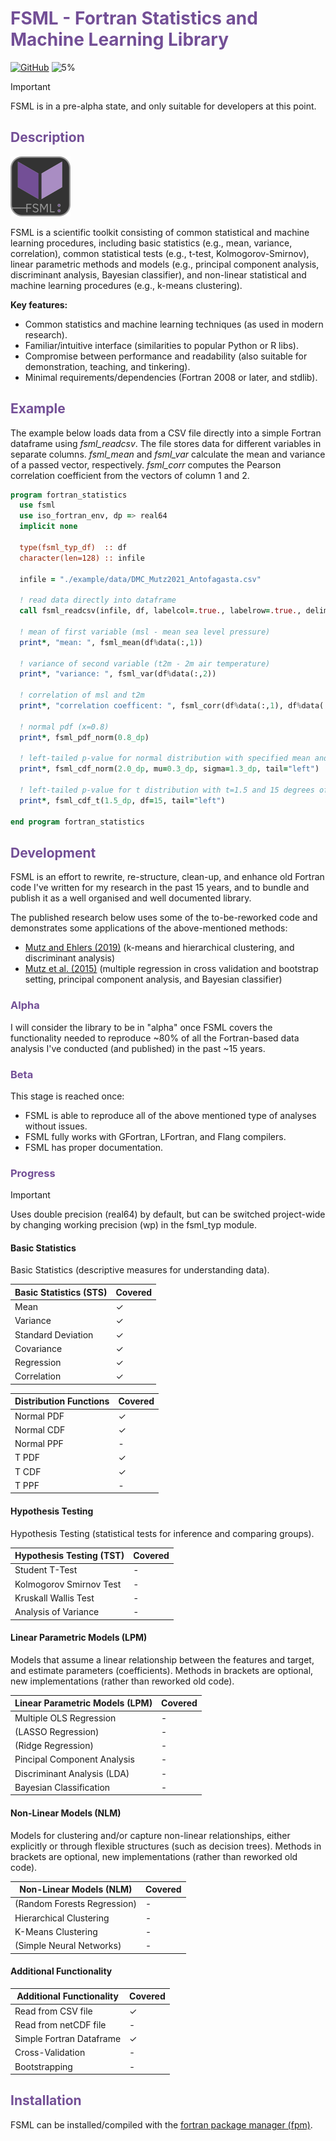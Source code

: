 # <span style="color:#734f96">FSML - Fortran Statistics and Machine Learning Library</span>

[![GitHub](https://img.shields.io/github/license/sebastian-mutz/fsml)](https://github.com/sebastian-mutz/fsml/blob/main/LICENCE)
![5%](https://progress-bar.xyz/5?title=Alpha)

> [!IMPORTANT]
> FSML is in a pre-alpha state, and only suitable for developers at this point.
>

 <!--
@warning
FSML is in a pre-alpha state, and only suitable for developers at this point.
@endwarning
 -->

## <span style="color:#734f96">Description</span>

![logo](assets/logo/FSML_small.png)

FSML is a scientific toolkit consisting of common statistical and machine learning procedures, including basic statistics (e.g., mean, variance, correlation), common statistical tests (e.g., t-test, Kolmogorov-Smirnov), linear parametric methods and models (e.g., principal component analysis, discriminant analysis, Bayesian classifier), and non-linear statistical and machine learning procedures (e.g., k-means clustering).

**Key features:**

 - Common statistics and machine learning techniques (as used in modern research).
 - Familiar/intuitive interface (similarities to popular Python or R libs).
 - Compromise between performance and readability (also suitable for demonstration, teaching, and tinkering).
 - Minimal requirements/dependencies (Fortran 2008 or later, and stdlib).


## <span style="color:#734f96">Example</span>

The example below loads data from a CSV file directly into a simple Fortran dataframe using *fsml_readcsv*. The file stores data for different variables in separate columns. *fsml_mean* and *fsml_var* calculate the mean and variance of a passed vector, respectively. *fsml_corr* computes the Pearson correlation coefficient from the vectors of column 1 and 2.

```fortran
program fortran_statistics
  use fsml
  use iso_fortran_env, dp => real64
  implicit none

  type(fsml_typ_df)  :: df
  character(len=128) :: infile

  infile = "./example/data/DMC_Mutz2021_Antofagasta.csv"

  ! read data directly into dataframe
  call fsml_readcsv(infile, df, labelcol=.true., labelrow=.true., delimiter=",")

  ! mean of first variable (msl - mean sea level pressure)
  print*, "mean: ", fsml_mean(df%data(:,1))

  ! variance of second variable (t2m - 2m air temperature)
  print*, "variance: ", fsml_var(df%data(:,2))

  ! correlation of msl and t2m
  print*, "correlation coefficent: ", fsml_corr(df%data(:,1), df%data(:,2))

  ! normal pdf (x=0.8)
  print*, fsml_pdf_norm(0.8_dp)

  ! left-tailed p-value for normal distribution with specified mean and standard deviation
  print*, fsml_cdf_norm(2.0_dp, mu=0.3_dp, sigma=1.3_dp, tail="left")

  ! left-tailed p-value for t distribution with t=1.5 and 15 degrees of freedom
  print*, fsml_cdf_t(1.5_dp, df=15, tail="left")

end program fortran_statistics
```


## <span style="color:#734f96">Development</span>

FSML is an effort to rewrite, re-structure, clean-up, and enhance old Fortran code I've written for my research in the past 15 years, and to bundle and publish it as a well organised and well documented library.

The published research below uses some of the to-be-reworked code and demonstrates some applications of the above-mentioned methods:

- [Mutz and Ehlers (2019)](https://doi.org/10.5194/esurf-7-663-2019) (k-means and hierarchical clustering, and discriminant analysis)
- [Mutz et al. (2015)](https://doi.org/10.1007/s00382-015-2663-5) (multiple regression in cross validation and bootstrap setting, principal component analysis, and Bayesian classifier)

### <span style="color:#734f96">Alpha</span>

I will consider the library to be in "alpha" once FSML covers the functionality needed to reproduce ~80% of all the Fortran-based data analysis I've conducted (and published) in the past ~15 years.

### <span style="color:#734f96">Beta</span>

This stage is reached once:

- FSML is able to reproduce all of the above mentioned type of analyses without issues.
- FSML fully works with GFortran, LFortran, and Flang compilers.
- FSML has proper documentation.

### <span style="color:#734f96">Progress</span>

> [!IMPORTANT]
> Uses double precision (real64) by default, but can be switched project-wide by changing working precision (wp) in the fsml_typ module.
>

#### Basic Statistics

Basic Statistics (descriptive measures for understanding data).

| Basic Statistics (STS) | Covered |
| ---------------------- | ------- |
| Mean                   | ✓       |
| Variance               | ✓       |
| Standard Deviation     | ✓       |
| Covariance             | ✓       |
| Regression             | ✓       |
| Correlation            | ✓       |

| Distribution Functions | Covered |
| ---------------------- | ------- |
| Normal PDF             | ✓       |
| Normal CDF             | ✓       |
| Normal PPF             | -       |
| T PDF                  | ✓       |
| T CDF                  | ✓       |
| T PPF                  | -       |

#### Hypothesis Testing

Hypothesis Testing (statistical tests for inference and comparing groups).

| Hypothesis Testing (TST) | Covered |
| ------------------------ | ------- |
| Student T-Test           | -       |
| Kolmogorov Smirnov Test  | -       |
| Kruskall Wallis Test     | -       |
| Analysis of Variance     | -       |

#### Linear Parametric Models (LPM)

 Models that assume a linear relationship between the features and target, and estimate parameters (coefficients). Methods in brackets are optional, new implementations (rather than reworked old code).

| Linear Parametric Models (LPM)| Covered |
| ----------------------------- | ------- |
| Multiple OLS Regression       | -       |
| (LASSO Regression)            | -       |
| (Ridge Regression)            | -       |
| Pincipal Component Analysis   | -       |
| Discriminant Analysis (LDA)   | -       |
| Bayesian Classification       | -       |

#### Non-Linear Models (NLM)

Models for clustering and/or capture non-linear relationships, either explicitly or through flexible structures (such as decision trees). Methods in brackets are optional, new implementations (rather than reworked old code).

| Non-Linear Models (NLM)     | Covered |
| --------------------------- | ------- |
| (Random Forests Regression) | -       |
| Hierarchical Clustering     | -       |
| K-Means Clustering          | -       |
| (Simple Neural Networks)    | -       |

#### Additional Functionality

| Additional Functionality    | Covered |
| --------------------------- | ------- |
| Read from CSV file          | ✓       |
| Read from netCDF file       | -       |
| Simple Fortran Dataframe    | ✓       |
| Cross-Validation            | -       |
| Bootstrapping               | -       |

## <span style="color:#734f96">Installation</span>

FSML can be installed/compiled with the [fortran package manager (fpm)](https://github.com/fortran-lang/fpm).



